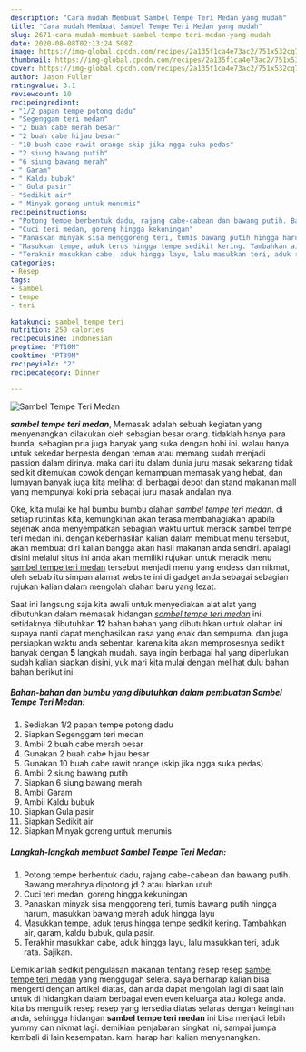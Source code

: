 ```yaml
---
description: "Cara mudah Membuat Sambel Tempe Teri Medan yang mudah"
title: "Cara mudah Membuat Sambel Tempe Teri Medan yang mudah"
slug: 2671-cara-mudah-membuat-sambel-tempe-teri-medan-yang-mudah
date: 2020-08-08T02:13:24.508Z
image: https://img-global.cpcdn.com/recipes/2a135f1ca4e73ac2/751x532cq70/sambel-tempe-teri-medan-foto-resep-utama.jpg
thumbnail: https://img-global.cpcdn.com/recipes/2a135f1ca4e73ac2/751x532cq70/sambel-tempe-teri-medan-foto-resep-utama.jpg
cover: https://img-global.cpcdn.com/recipes/2a135f1ca4e73ac2/751x532cq70/sambel-tempe-teri-medan-foto-resep-utama.jpg
author: Jason Fuller
ratingvalue: 3.1
reviewcount: 10
recipeingredient:
- "1/2 papan tempe potong dadu"
- "Segenggam teri medan"
- "2 buah cabe merah besar"
- "2 buah cabe hijau besar"
- "10 buah cabe rawit orange skip jika ngga suka pedas"
- "2 siung bawang putih"
- "6 siung bawang merah"
- " Garam"
- " Kaldu bubuk"
- " Gula pasir"
- "Sedikit air"
- " Minyak goreng untuk menumis"
recipeinstructions:
- "Potong tempe berbentuk dadu, rajang cabe-cabean dan bawang putih. Bawang merahnya dipotong jd 2 atau biarkan utuh"
- "Cuci teri medan, goreng hingga kekuningan"
- "Panaskan minyak sisa menggoreng teri, tumis bawang putih hingga harum, masukkan bawang merah aduk hingga layu"
- "Masukkan tempe, aduk terus hingga tempe sedikit kering. Tambahkan air, garam, kaldu bubuk, gula pasir."
- "Terakhir masukkan cabe, aduk hingga layu, lalu masukkan teri, aduk rata. Sajikan."
categories:
- Resep
tags:
- sambel
- tempe
- teri

katakunci: sambel tempe teri 
nutrition: 250 calories
recipecuisine: Indonesian
preptime: "PT10M"
cooktime: "PT39M"
recipeyield: "2"
recipecategory: Dinner

---
```



![Sambel Tempe Teri Medan](https://img-global.cpcdn.com/recipes/2a135f1ca4e73ac2/751x532cq70/sambel-tempe-teri-medan-foto-resep-utama.jpg)

<b><i>sambel tempe teri medan</i></b>, Memasak adalah sebuah kegiatan yang menyenangkan dilakukan oleh sebagian besar orang. tidaklah hanya para bunda, sebagian pria juga banyak yang suka dengan hobi ini. walau hanya untuk sekedar berpesta dengan teman atau memang sudah menjadi passion dalam dirinya. maka dari itu dalam dunia juru masak sekarang tidak sedikit ditemukan cowok dengan kemampuan memasak yang hebat, dan lumayan banyak juga kita melihat di berbagai depot dan stand makanan mall yang mempunyai koki pria sebagai juru masak andalan nya.

Oke, kita mulai ke hal bumbu bumbu olahan <i>sambel tempe teri medan</i>. di setiap rutinitas kita, kemungkinan akan terasa membahagiakan apabila sejenak anda menyempatkan sebagian waktu untuk meracik sambel tempe teri medan ini. dengan keberhasilan kalian dalam membuat menu tersebut, akan membuat diri kalian bangga akan hasil makanan anda sendiri. apalagi disini melalui situs ini anda akan memiliki rujukan untuk meracik menu <u>sambel tempe teri medan</u> tersebut menjadi menu yang endess dan nikmat, oleh sebab itu simpan alamat website ini di gadget anda sebagai sebagian rujukan kalian dalam mengolah olahan baru yang lezat.




Saat ini langsung saja kita awali untuk menyediakan alat alat yang dibutuhkan dalam memasak hidangan <u><i>sambel tempe teri medan</i></u> ini. setidaknya dibutuhkan <b>12</b> bahan bahan yang dibutuhkan untuk olahan ini. supaya nanti dapat menghasilkan rasa yang enak dan sempurna. dan juga persiapkan waktu anda sebentar, karena kita akan memprosesnya sedikit banyak dengan <b>5</b> langkah mudah. saya ingin berbagai hal yang diperlukan sudah kalian siapkan disini, yuk mari kita mulai dengan melihat dulu bahan bahan berikut ini.

<!--inarticleads1-->

##### Bahan-bahan dan bumbu yang dibutuhkan dalam pembuatan Sambel Tempe Teri Medan:

1. Sediakan 1/2 papan tempe potong dadu
1. Siapkan Segenggam teri medan
1. Ambil 2 buah cabe merah besar
1. Gunakan 2 buah cabe hijau besar
1. Gunakan 10 buah cabe rawit orange (skip jika ngga suka pedas)
1. Ambil 2 siung bawang putih
1. Siapkan 6 siung bawang merah
1. Ambil  Garam
1. Ambil  Kaldu bubuk
1. Siapkan  Gula pasir
1. Siapkan Sedikit air
1. Siapkan  Minyak goreng untuk menumis




<!--inarticleads2-->

##### Langkah-langkah membuat Sambel Tempe Teri Medan:

1. Potong tempe berbentuk dadu, rajang cabe-cabean dan bawang putih. Bawang merahnya dipotong jd 2 atau biarkan utuh
1. Cuci teri medan, goreng hingga kekuningan
1. Panaskan minyak sisa menggoreng teri, tumis bawang putih hingga harum, masukkan bawang merah aduk hingga layu
1. Masukkan tempe, aduk terus hingga tempe sedikit kering. Tambahkan air, garam, kaldu bubuk, gula pasir.
1. Terakhir masukkan cabe, aduk hingga layu, lalu masukkan teri, aduk rata. Sajikan.




Demikianlah sedikit pengulasan makanan tentang resep resep <u>sambel tempe teri medan</u> yang menggugah selera. saya berharap kalian bisa mengerti dengan artikel diatas, dan anda dapat mengolah lagi di saat lain untuk di hidangkan dalam berbagai even even keluarga atau kolega anda. kita bs mengulik resep resep yang tersedia diatas selaras dengan keinginan anda, sehingga hidangan <b>sambel tempe teri medan</b> ini bisa menjadi lebih yummy dan nikmat lagi. demikian penjabaran singkat ini, sampai jumpa kembali di lain kesempatan. kami harap hari kalian menyenangkan.

